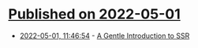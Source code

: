 # [Published on 2022-05-01](index.md)

* [2022-05-01, 11:46:54](https://news.ycombinator.com/item?id=31224226) - [A Gentle Introduction to SSR](https://hire.jonasgalvez.com.br/2022/apr/30/a-gentle-introduction-to-ssr/)
